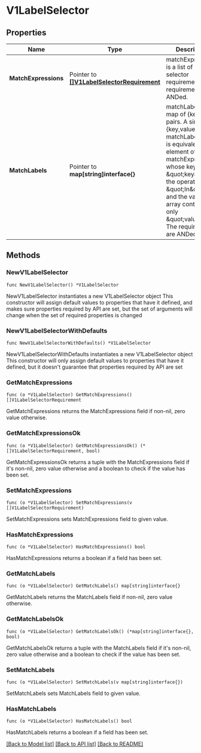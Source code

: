 # V1LabelSelector

## Properties

Name | Type | Description | Notes
------------ | ------------- | ------------- | -------------
**MatchExpressions** | Pointer to [**[]V1LabelSelectorRequirement**](V1LabelSelectorRequirement.md) | matchExpressions is a list of label selector requirements. The requirements are ANDed. | [optional] 
**MatchLabels** | Pointer to **map[string]interface{}** | matchLabels is a map of {key,value} pairs. A single {key,value} in the matchLabels map is equivalent to an element of matchExpressions, whose key field is \&quot;key\&quot;, the operator is \&quot;In\&quot;, and the values array contains only \&quot;value\&quot;. The requirements are ANDed. | [optional] 

## Methods

### NewV1LabelSelector

`func NewV1LabelSelector() *V1LabelSelector`

NewV1LabelSelector instantiates a new V1LabelSelector object
This constructor will assign default values to properties that have it defined,
and makes sure properties required by API are set, but the set of arguments
will change when the set of required properties is changed

### NewV1LabelSelectorWithDefaults

`func NewV1LabelSelectorWithDefaults() *V1LabelSelector`

NewV1LabelSelectorWithDefaults instantiates a new V1LabelSelector object
This constructor will only assign default values to properties that have it defined,
but it doesn't guarantee that properties required by API are set

### GetMatchExpressions

`func (o *V1LabelSelector) GetMatchExpressions() []V1LabelSelectorRequirement`

GetMatchExpressions returns the MatchExpressions field if non-nil, zero value otherwise.

### GetMatchExpressionsOk

`func (o *V1LabelSelector) GetMatchExpressionsOk() (*[]V1LabelSelectorRequirement, bool)`

GetMatchExpressionsOk returns a tuple with the MatchExpressions field if it's non-nil, zero value otherwise
and a boolean to check if the value has been set.

### SetMatchExpressions

`func (o *V1LabelSelector) SetMatchExpressions(v []V1LabelSelectorRequirement)`

SetMatchExpressions sets MatchExpressions field to given value.

### HasMatchExpressions

`func (o *V1LabelSelector) HasMatchExpressions() bool`

HasMatchExpressions returns a boolean if a field has been set.

### GetMatchLabels

`func (o *V1LabelSelector) GetMatchLabels() map[string]interface{}`

GetMatchLabels returns the MatchLabels field if non-nil, zero value otherwise.

### GetMatchLabelsOk

`func (o *V1LabelSelector) GetMatchLabelsOk() (*map[string]interface{}, bool)`

GetMatchLabelsOk returns a tuple with the MatchLabels field if it's non-nil, zero value otherwise
and a boolean to check if the value has been set.

### SetMatchLabels

`func (o *V1LabelSelector) SetMatchLabels(v map[string]interface{})`

SetMatchLabels sets MatchLabels field to given value.

### HasMatchLabels

`func (o *V1LabelSelector) HasMatchLabels() bool`

HasMatchLabels returns a boolean if a field has been set.


[[Back to Model list]](../README.md#documentation-for-models) [[Back to API list]](../README.md#documentation-for-api-endpoints) [[Back to README]](../README.md)


